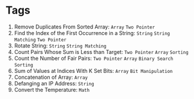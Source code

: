 # Tags
1. Remove Duplicates From Sorted Array: `Array` `Two Pointer`
2. Find the Index of the First Occurrence in a String: `String` `String Matching` `Two Pointer`
3. Rotate String: `String` `String Matching`
4. Count Pairs Whose Sum is Less than Target: `Two Pointer` `Array` `Sorting`
5. Count the Number of Fair Pairs: `Two Pointer` `Array` `Binary Search` `Sorting`
6. Sum of Values at Indices With K Set Bits: `Array` `Bit Manipulation`
7. Concatenation of Array: `Array`
8. Defanging an IP Address: `String`
9. Convert the Temperature: `Math`